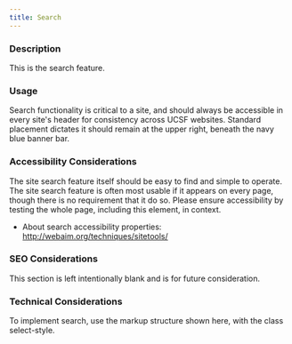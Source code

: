 ```yaml
---
title: Search
---
```


### Description
This is the search feature.

### Usage
Search functionality is critical to a site, and should always be accessible in every site's header for consistency across UCSF websites. Standard placement dictates it should remain at the upper right, beneath the navy blue banner bar. 

### Accessibility Considerations
The site search feature itself should be easy to find and simple to operate. The site search feature is often most usable if it appears on every page, though there is no requirement that it do so. Please ensure accessibility by testing the whole page, including this element, in context.

* About search accessibility properties: http://webaim.org/techniques/sitetools/

### SEO Considerations
This section is left intentionally blank and is for future consideration.

### Technical Considerations
To implement search, use the markup structure shown here, with the class select-style.
